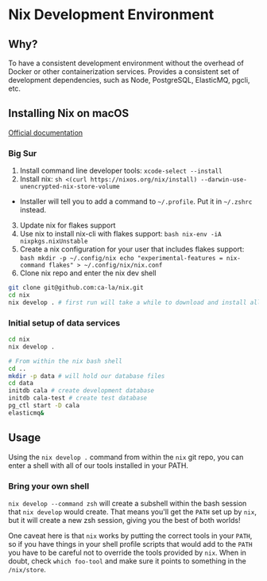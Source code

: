 # Nix Development Environment

## Why?

To have a consistent development environment without the overhead of Docker or
other containerization services. Provides a consistent set of development
dependencies, such as Node, PostgreSQL, ElasticMQ, pgcli, etc.

## Installing Nix on macOS

[Official documentation](https://nixos.org/manual/nix/stable/#sect-macos-installation)

### Big Sur

1. Install command line developer tools: `xcode-select --install`
2. Install nix: `sh <(curl https://nixos.org/nix/install) --darwin-use-unencrypted-nix-store-volume`
  - Installer will tell you to add a command to `~/.profile`. Put it in `~/.zshrc` instead.
3. Update nix for flakes support
  1. Use nix to install nix-cli with flakes support:
    ```bash
    nix-env -iA nixpkgs.nixUnstable
    ```
  2. Create a nix configuration for your user that includes flakes support:
    ```bash
    mkdir -p ~/.config/nix
    echo "experimental-features = nix-command flakes" > ~/.config/nix/nix.conf
    ```
4. Clone nix repo and enter the nix dev shell
  ```bash
  git clone git@github.com:ca-la/nix.git
  cd nix
  nix develop . # first run will take a while to download and install all dev tools
  ```

### Initial setup of data services

```bash
cd nix
nix develop .

# From within the nix bash shell
cd ..
mkdir -p data # will hold our database files
cd data
initdb cala # create development database
initdb cala-test # create test database
pg_ctl start -D cala
elasticmq&
```

## Usage

Using the `nix develop .` command from within the `nix` git repo, you can enter
a shell with all of our tools installed in your PATH.

### Bring your own shell

`nix develop --command zsh` will create a subshell within the bash session that
`nix develop` would create. That means you'll get the `PATH` set up by `nix`,
but it will create a new zsh session, giving you the best of both worlds!

One caveat here is that `nix` works by putting the correct tools in your `PATH`,
so if you have things in your shell profile scripts that would add to the `PATH`
you have to be careful not to override the tools provided by `nix`. When in
doubt, check `which foo-tool` and make sure it points to something in the
`/nix/store`.
